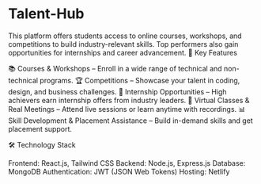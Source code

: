 # Talent-Hub
This platform offers students access to online courses, workshops, and competitions to build industry-relevant skills. Top performers also gain opportunities for internships and career advancement.
🔑 Key Features

📚 Courses & Workshops – Enroll in a wide range of technical and non-technical programs.
🏆 Competitions – Showcase your talent in coding, design, and business challenges.
🎯 Internship Opportunities – High achievers earn internship offers from industry leaders.
🎥 Virtual Classes & Real Meetings – Attend live sessions or learn anytime with recordings.
📊 Skill Development & Placement Assistance – Build in-demand skills and get placement support.

🛠️ Technology Stack

Frontend: React.js, Tailwind CSS
Backend: Node.js, Express.js
Database: MongoDB
Authentication: JWT (JSON Web Tokens)
Hosting: Netlify
